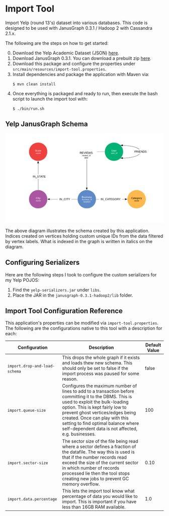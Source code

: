 # Import Tool
Import Yelp (round 13's) dataset into various databases. This code is designed to be used with JanusGraph 0.3.1 / Hadoop 2 with Cassandra 2.1.x.

The following are the steps on how to get started:

0) Download the Yelp Academic Dataset (JSON) [here](https://www.yelp.com/dataset/download).
1) Download JanusGraph 0.3.1.
   You can download a prebuilt zip [here](https://github.com/JanusGraph/janusgraph/releases/tag/v0.3.1).
2) Download this package and configure the properties under `src/main/resources/import-tool.properties`.
3) Install dependencies and package the application with Maven via:
    ```
    $ mvn clean install
    ```
4) Once everything is packaged and ready to run, then execute the bash script to launch the import tool with:
   ```
   $ ./bin/run.sh
   ```

## Yelp JanusGraph Schema

![Yelp JanusGraph Schema](schema/ProvidentiaJanus.png "Yelp JanusGraph Schema")

The above diagram illustrates the schema created by this application. Indices created on vertices holding custom unique 
IDs from the data filtered by vertex labels. What is indexed in the graph is written in italics on the diagram.

## Configuring Serializers
Here are the following steps I took to configure the custom serializers for my Yelp POJOS:

1) Find the `yelp-serializers.jar` under `libs`.
2) Place the JAR in the `janusgraph-0.3.1-hadoop2/lib` folder.
    
## Import Tool Configuration Reference
This application's properties can be modified via `import-tool.properties`. The following are the configurations native 
to this tool with a description for each:

|Configuration|Description|Default Value|
|----|----|----|
|`import.drop-and-load-schema`|This drops the whole graph if it exists and loads thew new schema. This should only be set to false if the import process was paused for some reason.|false|
|`import.queue-size`|Configures the maximum number of lines to add to a transaction before committing it to the DBMS. This is used to exploit the bulk-loading option.  This is kept fairly low to prevent ghost vertices/edges being created. Once can play with this setting to find optimal balance where self-dependent data is not affected, e.g. businesses.|100|
|`import.sector-size`|The sector size of the file being read where a sector defines a fraction of the datafile. The way this is used is that if the number records read exceed the size of the current sector in which number of records processed lie then the tool stops creating new jobs to prevent GC memory overflow.|0.10|
|`import.data.percentage`|This lets the import tool know what percentage of data you would like to import. This is important if you have less than 16GB RAM available.|1.0|
